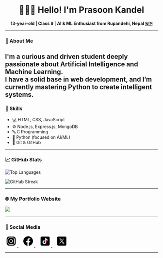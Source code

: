 <h1 align="center">🧑🏻‍💻 Hello! I'm Prasoon Kandel</h1>

<p align="center">
  <strong>13-year-old | Class 9 | AI & ML Enthusiast from Rupandehi, Nepal 🇳🇵</strong>
</p>

---

### 🧠 About Me

I'm a curious and driven student deeply passionate about **Artificial Intelligence** and **Machine Learning**.  
I have a solid base in **web development**, and I’m currently mastering **Python** to create intelligent systems.  
---

### 🚀 Skills

- 💻 HTML, CSS, JavaScript  
- ⚙️ Node.js, Express.js, MongoDB  
- 🔤 C Programming  
- 🐍 Python (focused on AI/ML)  
- 🔧 Git & GitHub  

---

### 📈 GitHub Stats
<p>
    <img src="https://github-readme-stats.vercel.app/api/top-langs/?username=prasoonkandel&theme=dark&hide_border=false&layout=compact" alt="Top Languages"/></p>
    <p>
  <img src="https://nirzak-streak-stats.vercel.app/?user=prasoonkandel&theme=dark&hide_border=false" alt="GitHub Streak"/><br/>

</p>

---

### 🌐 My Portfolio Website 

<p >
  <a href="https://prasoonkandel.netlify.app" target="_blank">
    <img src="https://img.shields.io/badge/Visit-prasoonkandel.netlify.app-blue?style=for-the-badge&logo=google-chrome&logoColor=white"/>
  </a>
</p>

---

### 🔗 Social Media

<p>
  <a href="https://instagram.com/prasoonkandel" target="_blank">
    <img src="./insta.png" alt="Instagram" width="40"/>
  </a>&nbsp;&nbsp;
  <a href="https://facebook.com/prasoonkandel68" target="_blank">
    <img src="./fb.png" alt="Facebook" width="40"/>
  </a>&nbsp;&nbsp;
  <a href="https://tiktok.com/@prasoonkandel" target="_blank">
    <img src="./ttk.png" alt="TikTok" width="40"/>
  </a>&nbsp;&nbsp;
  <a href="https://x.com/prasoonkandel" target="_blank">
    <img src="./x.png" alt="X" width="40"/>
  </a>
</p>

---

